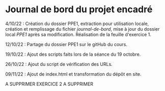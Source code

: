 # Journal de bord du projet encadré
4/10/22 : Création du dossier PPE1, extraction pour utilisation locale, création et remplissage du fichier *journal-de-bord*, mise à jour du dossier local *PPE1* après sa modification.
				Réalisation de la feuille d'exercice 1.
				
12/10/22 : Partage du dossier PPE1 sur le gitHub du cours.

19/10/22 : Ajout des scripts faits lors de la séance du 19 octobre.

26/10/22 : Ajout du script de vérification des URLs.

09/11/22 : Ajout de index.html et transformation du dépôt en site.


A SUPPRIMER
EXERCICE 2
A SUPPRIMER